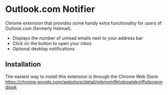 Outlook.com Notifier
====================

Chrome extension that provides some handy extra functionality for users of
Outlook.com (formerly Hotmail).

* Displays the number of unread emails next to your address bar
* Click on the button to open your inbox
* Optional desktop notifications

Installation
------------

The easiest way to install this extension is through the Chrome Web Store:
https://chrome.google.com/webstore/detail/mkmomflkhdooajekmffpilpoenndjppk
